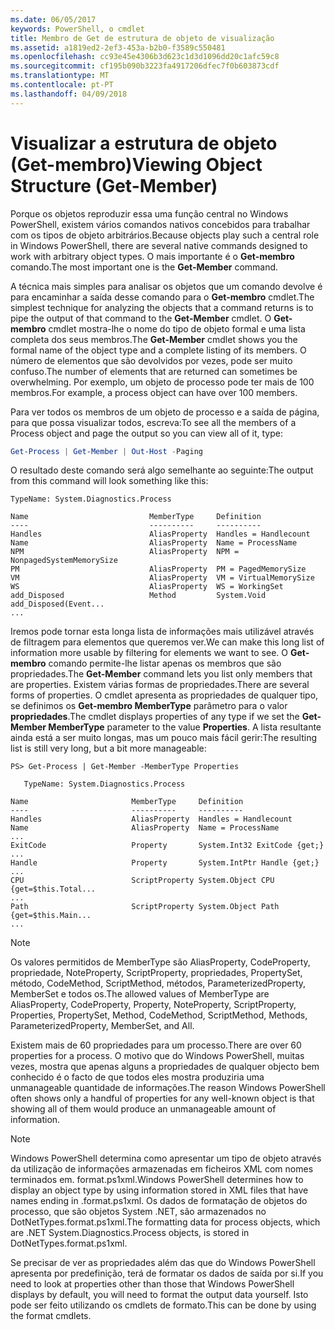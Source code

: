 ```yaml
---
ms.date: 06/05/2017
keywords: PowerShell, o cmdlet
title: Membro de Get de estrutura de objeto de visualização
ms.assetid: a1819ed2-2ef3-453a-b2b0-f3589c550481
ms.openlocfilehash: cc93e45e4306b3d623c1d3d1096dd20c1afc59c8
ms.sourcegitcommit: cf195b090b3223fa4917206dfec7f0b603873cdf
ms.translationtype: MT
ms.contentlocale: pt-PT
ms.lasthandoff: 04/09/2018
---
```

# <a name="viewing-object-structure-get-member"></a><span data-ttu-id="55b46-103">Visualizar a estrutura de objeto (Get-membro)</span><span class="sxs-lookup"><span data-stu-id="55b46-103">Viewing Object Structure (Get-Member)</span></span>

<span data-ttu-id="55b46-104">Porque os objetos reproduzir essa uma função central no Windows PowerShell, existem vários comandos nativos concebidos para trabalhar com os tipos de objeto arbitrários.</span><span class="sxs-lookup"><span data-stu-id="55b46-104">Because objects play such a central role in Windows PowerShell, there are several native commands designed to work with arbitrary object types.</span></span> <span data-ttu-id="55b46-105">O mais importante é o **Get-membro** comando.</span><span class="sxs-lookup"><span data-stu-id="55b46-105">The most important one is the **Get-Member** command.</span></span>

<span data-ttu-id="55b46-106">A técnica mais simples para analisar os objetos que um comando devolve é para encaminhar a saída desse comando para o **Get-membro** cmdlet.</span><span class="sxs-lookup"><span data-stu-id="55b46-106">The simplest technique for analyzing the objects that a command returns is to pipe the output of that command to the **Get-Member** cmdlet.</span></span> <span data-ttu-id="55b46-107">O **Get-membro** cmdlet mostra-lhe o nome do tipo de objeto formal e uma lista completa dos seus membros.</span><span class="sxs-lookup"><span data-stu-id="55b46-107">The **Get-Member** cmdlet shows you the formal name of the object type and a complete listing of its members.</span></span> <span data-ttu-id="55b46-108">O número de elementos que são devolvidos por vezes, pode ser muito confuso.</span><span class="sxs-lookup"><span data-stu-id="55b46-108">The number of elements that are returned can sometimes be overwhelming.</span></span> <span data-ttu-id="55b46-109">Por exemplo, um objeto de processo pode ter mais de 100 membros.</span><span class="sxs-lookup"><span data-stu-id="55b46-109">For example, a process object can have over 100 members.</span></span>

<span data-ttu-id="55b46-110">Para ver todos os membros de um objeto de processo e a saída de página, para que possa visualizar todos, escreva:</span><span class="sxs-lookup"><span data-stu-id="55b46-110">To see all the members of a Process object and page the output so you can view all of it, type:</span></span>

```powershell
Get-Process | Get-Member | Out-Host -Paging
```

<span data-ttu-id="55b46-111">O resultado deste comando será algo semelhante ao seguinte:</span><span class="sxs-lookup"><span data-stu-id="55b46-111">The output from this command will look something like this:</span></span>

```output
TypeName: System.Diagnostics.Process

Name                           MemberType     Definition
----                           ----------     ----------
Handles                        AliasProperty  Handles = Handlecount
Name                           AliasProperty  Name = ProcessName
NPM                            AliasProperty  NPM = NonpagedSystemMemorySize
PM                             AliasProperty  PM = PagedMemorySize
VM                             AliasProperty  VM = VirtualMemorySize
WS                             AliasProperty  WS = WorkingSet
add_Disposed                   Method         System.Void add_Disposed(Event...
...
```

<span data-ttu-id="55b46-112">Iremos pode tornar esta longa lista de informações mais utilizável através de filtragem para elementos que queremos ver.</span><span class="sxs-lookup"><span data-stu-id="55b46-112">We can make this long list of information more usable by filtering for elements we want to see.</span></span> <span data-ttu-id="55b46-113">O **Get-membro** comando permite-lhe listar apenas os membros que são propriedades.</span><span class="sxs-lookup"><span data-stu-id="55b46-113">The **Get-Member** command lets you list only members that are properties.</span></span> <span data-ttu-id="55b46-114">Existem várias formas de propriedades.</span><span class="sxs-lookup"><span data-stu-id="55b46-114">There are several forms of properties.</span></span> <span data-ttu-id="55b46-115">O cmdlet apresenta as propriedades de qualquer tipo, se definimos os **Get-membro MemberType** parâmetro para o valor **propriedades**.</span><span class="sxs-lookup"><span data-stu-id="55b46-115">The cmdlet displays properties of any type if we set the **Get-Member MemberType** parameter to the value **Properties**.</span></span> <span data-ttu-id="55b46-116">A lista resultante ainda está a ser muito longas, mas um pouco mais fácil gerir:</span><span class="sxs-lookup"><span data-stu-id="55b46-116">The resulting list is still very long, but a bit more manageable:</span></span>

```
PS> Get-Process | Get-Member -MemberType Properties

   TypeName: System.Diagnostics.Process

Name                       MemberType     Definition
----                       ----------     ----------
Handles                    AliasProperty  Handles = Handlecount
Name                       AliasProperty  Name = ProcessName
...
ExitCode                   Property       System.Int32 ExitCode {get;}
...
Handle                     Property       System.IntPtr Handle {get;}
...
CPU                        ScriptProperty System.Object CPU {get=$this.Total...
...
Path                       ScriptProperty System.Object Path {get=$this.Main...
...
```

> [!NOTE]
> <span data-ttu-id="55b46-117">Os valores permitidos de MemberType são AliasProperty, CodeProperty, propriedade, NoteProperty, ScriptProperty, propriedades, PropertySet, método, CodeMethod, ScriptMethod, métodos, ParameterizedProperty, MemberSet e todos os.</span><span class="sxs-lookup"><span data-stu-id="55b46-117">The allowed values of MemberType are AliasProperty, CodeProperty, Property, NoteProperty, ScriptProperty, Properties, PropertySet, Method, CodeMethod, ScriptMethod, Methods, ParameterizedProperty, MemberSet, and All.</span></span>

<span data-ttu-id="55b46-118">Existem mais de 60 propriedades para um processo.</span><span class="sxs-lookup"><span data-stu-id="55b46-118">There are over 60 properties for a process.</span></span> <span data-ttu-id="55b46-119">O motivo que do Windows PowerShell, muitas vezes, mostra que apenas alguns a propriedades de qualquer objecto bem conhecido é o facto de que todos eles mostra produziria uma unmanageable quantidade de informações.</span><span class="sxs-lookup"><span data-stu-id="55b46-119">The reason Windows PowerShell often shows only a handful of properties for any well-known object is that showing all of them would produce an unmanageable amount of information.</span></span>

> [!NOTE]
> <span data-ttu-id="55b46-120">Windows PowerShell determina como apresentar um tipo de objeto através da utilização de informações armazenadas em ficheiros XML com nomes terminados em. format.ps1xml.</span><span class="sxs-lookup"><span data-stu-id="55b46-120">Windows PowerShell determines how to display an object type by using information stored in XML files that have names ending in .format.ps1xml.</span></span> <span data-ttu-id="55b46-121">Os dados de formatação de objetos do processo, que são objetos System .NET, são armazenados no DotNetTypes.format.ps1xml.</span><span class="sxs-lookup"><span data-stu-id="55b46-121">The formatting data for process objects, which are .NET System.Diagnostics.Process objects, is stored in DotNetTypes.format.ps1xml.</span></span>

<span data-ttu-id="55b46-122">Se precisar de ver as propriedades além das que do Windows PowerShell apresenta por predefinição, terá de formatar os dados de saída por si.</span><span class="sxs-lookup"><span data-stu-id="55b46-122">If you need to look at properties other than those that Windows PowerShell displays by default, you will need to format the output data yourself.</span></span> <span data-ttu-id="55b46-123">Isto pode ser feito utilizando os cmdlets de formato.</span><span class="sxs-lookup"><span data-stu-id="55b46-123">This can be done by using the format cmdlets.</span></span>
